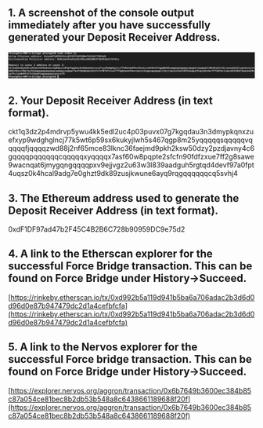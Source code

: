 ## 1. A screenshot of the console output immediately after you have successfully generated your Deposit Receiver Address.
![](./depositReceiverAddress.png)
## 2. Your Deposit Receiver Address (in text format).
ckt1q3dz2p4mdrvp5ywu4kk5edl2uc4p03puvx07g7kgqdau3n3dmypkqnxzuefxyp9wdghglncj77k5wt6p59sx6kukyjlwh5s467qgp8m25yqqqqqsqqqqqvqqqqqfjqqqqzwd88j2nf65mce83lknc36faejmd9pkh2ksw50dzy2pzdjavny4c6gqqqqpqqqqqqcqqqqqxyqqqqx7asf60w8pqpte2sfcfn90fdfzxue7ff2g8sawe9wacnqat6jmygqngqqqqpxv9ejjvgz2u63w3l839aadguh5rgtqd4devf97a0fpt4uqsz0k4hcal9adg7e0ghzt9dk89zusjkwune6ayq9rqgqqqqqqcq5svhj4
## 3. The Ethereum address used to generate the Deposit Receiver Address (in text format).
0xdF1DF97ad47b2F45C4B2B6C728b90959DC9e75d2
## 4. A link to the Etherscan explorer for the successful Force Bridge transaction. This can be found on Force Bridge under History→Succeed.
[https://rinkeby.etherscan.io/tx/0xd992b5a119d941b5ba6a706adac2b3d6d0d96d0e87b947479dc2d1a4cefbfcfa](https://rinkeby.etherscan.io/tx/0xd992b5a119d941b5ba6a706adac2b3d6d0d96d0e87b947479dc2d1a4cefbfcfa)
## 5. A link to the Nervos explorer for the successful Force bridge transaction. This can be found on Force Bridge under History→Succeed.
[https://explorer.nervos.org/aggron/transaction/0x6b7649b3600ec384b85c87a054ce81bec8b2db53b548a8c6438661189688f20f](https://explorer.nervos.org/aggron/transaction/0x6b7649b3600ec384b85c87a054ce81bec8b2db53b548a8c6438661189688f20f)
